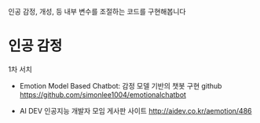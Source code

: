 인공 감정, 개성, 등 내부 변수를 조절하는 코드를 구현해봅니다

# 인공 감정

1차 서치

- Emotion Model Based Chatbot: 감정 모델 기반의 챗봇 구현 github
https://github.com/simonlee1004/emotionalchatbot

- AI DEV 인공지능 개발자 모임 게사판 사이트
http://aidev.co.kr/aemotion/486

